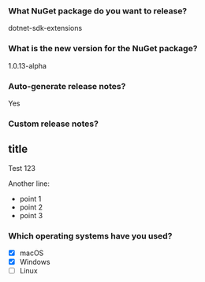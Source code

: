 ﻿### What NuGet package do you want to release?

dotnet-sdk-extensions

### What is the new version for the NuGet package?

1.0.13-alpha

### Auto-generate release notes?

Yes

### Custom release notes?

## title 

Test 123

Another line:
- point 1
- point 2
- point 3

### Which operating systems have you used?

- [X] macOS
- [X] Windows
- [ ] Linux